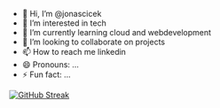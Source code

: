 - 👋 Hi, I’m @jonascicek
- 👀 I’m interested in tech
- 🌱 I’m currently learning cloud and webdevelopment
- 💞️ I’m looking to collaborate on projects
- 📫 How to reach me linkedin
- 😄 Pronouns: ...
- ⚡ Fun fact: ...

[![GitHub Streak](https://streak-stats.demolab.com/?user=jonascicek)](https://git.io/streak-stats)
<!---
jonascicek/jonascicek is a ✨ special ✨ repository because its `README.md` (this file) appears on your GitHub profile.
You can click the Preview link to take a look at your changes.
--->
